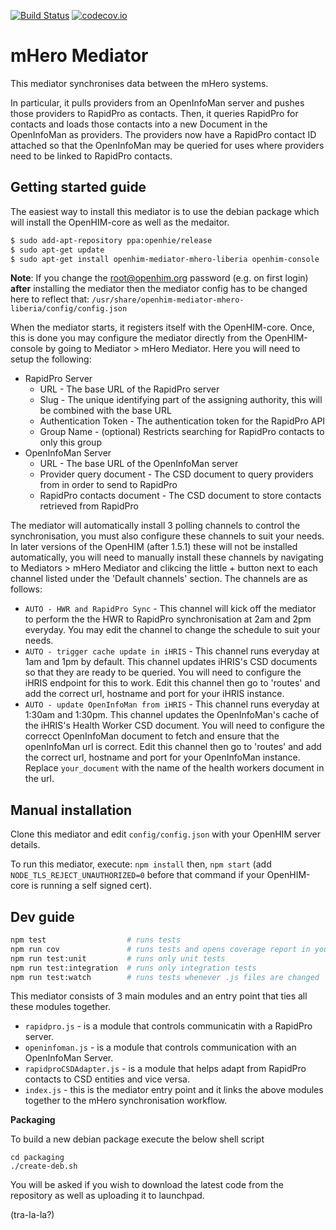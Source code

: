 [![Build Status](https://travis-ci.org/openhie/openhim-mediator-mhero-liberia.svg?branch=master)](https://travis-ci.org/openhie/openhim-mediator-mhero-liberia) [![codecov.io](https://codecov.io/github/openhie/openhim-mediator-mhero-liberia/coverage.svg?branch=master)](https://codecov.io/github/openhie/openhim-mediator-mhero-liberia?branch=master)

mHero Mediator
==============

This mediator synchronises data between the mHero systems.

In particular, it pulls providers from an OpenInfoMan server and pushes those providers to RapidPro as contacts. Then, it queries RapidPro for contacts and loads those contacts into a new Document in the OpenInfoMan as providers. The providers now have a RapidPro contact ID attached so that the OpenInfoMan may be queried for uses where providers need to be linked to RapidPro contacts.

Getting started guide
---------------------

The easiest way to install this mediator is to use the debian package which will install the OpenHIM-core as well as the medaitor.

```sh
$ sudo add-apt-repository ppa:openhie/release
$ sudo apt-get update
$ sudo apt-get install openhim-mediator-mhero-liberia openhim-console
```

**Note**: If you change the root@openhim.org password (e.g. on first login) __after__ installing the mediator then the mediator config has to be changed here to reflect that: `/usr/share/openhim-mediator-mhero-liberia/config/config.json`

When the mediator starts, it registers itself with the OpenHIM-core. Once, this is done you may configure the mediator directly from the OpenHIM-console by going to Mediator > mHero Mediator. Here you will need to setup the following:

* RapidPro Server
  * URL - The base URL of the RapidPro server
  * Slug - The unique identifying part of the assigning authority, this will be combined with the base URL
  * Authentication Token - The authentication token for the RapidPro API
  * Group Name - (optional) Restricts searching for RapidPro contacts to only this group
* OpenInfoMan Server
  * URL - The base URL of the OpenInfoMan server
  * Provider query document - The CSD document to query providers from in order to send to RapidPro
  * RapidPro contacts document - The CSD document to store contacts retrieved from RapidPro

The mediator will automatically install 3 polling channels to control the synchronisation, you must also configure these channels to suit your needs. In later versions of the OpenHIM (after 1.5.1) these will not be installed automatically, you will need to manually install these channels by navigating to Mediators > mHero Mediator and clikcing the little + button next to each channel listed under the 'Default channels' section. The channels are as follows:

* `AUTO - HWR and RapidPro Sync` - This channel will kick off the mediator to perform the the HWR to RapidPro synchronisation at 2am and 2pm everyday. You may edit the channel to change the schedule to suit your needs.
* `AUTO - trigger cache update in iHRIS` - This channel runs everyday at 1am and 1pm by default. This channel updates iHRIS's CSD documents so that they are ready to be queried. You will need to configure the iHRIS endpoint for this to work. Edit this channel then go to 'routes' and add the correct url, hostname and port for your iHRIS instance.
* `AUTO - update OpenInfoMan from iHRIS` - This channel runs everyday at 1:30am and 1:30pm. This channel updates the OpenInfoMan's cache of the iHRIS's Health Worker CSD document. You will need to configure the correcct OpenInfoMan document to fetch and ensure that the openInfoMan url is correct. Edit this channel then go to 'routes' and add the correct url, hostname and port for your OpenInfoMan instance. Replace `your_document` with the name of the health workers document in the url.

Manual installation
-------------------

Clone this mediator and edit `config/config.json` with your OpenHIM server details.

To run this mediator, execute: `npm install` then, `npm start` (add `NODE_TLS_REJECT_UNAUTHORIZED=0` before that command if your OpenHIM-core is running a self signed cert).

Dev guide
---------

```bash
npm test                  # runs tests
npm run cov               # runs tests and opens coverage report in your default browser
npm run test:unit         # runs only unit tests
npm run test:integration  # runs only integration tests
npm run test:watch        # runs tests whenever .js files are changed
```

This mediator consists of 3 main modules and an entry point that ties all these modules together.

* `rapidpro.js` - is a module that controls communicatin with a RapidPro server.
* `openinfoman.js` - is a module that controls communication with an OpenInfoMan Server.
* `rapidproCSDAdapter.js` - is a module that helps adapt from RapidPro contacts to CSD entities and vice versa.
* `index.js` - this is the mediator entry point and it links the above modules together to the mHero synchronisation workflow.

**Packaging**

To build a new debian package execute the below shell script

```
cd packaging
./create-deb.sh
```

You will be asked if you wish to download the latest code from the repository as well as uploading it to launchpad.

(tra-la-la?)
